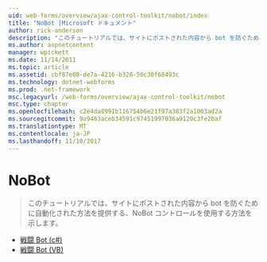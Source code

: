```yaml
---
uid: web-forms/overview/ajax-control-toolkit/nobot/index
title: "NoBot |Microsoft ドキュメント"
author: rick-anderson
description: "このチュートリアルでは、サイトにポストされた内容から bot を防ぐために自動化された方法を提供する、NoBot コントロールを使用する方法を示します。"
ms.author: aspnetcontent
manager: wpickett
ms.date: 11/14/2011
ms.topic: article
ms.assetid: cbf87e68-de7a-4216-b328-50c30f68493c
ms.technology: dotnet-webforms
ms.prod: .net-framework
msc.legacyurl: /web-forms/overview/ajax-control-toolkit/nobot
msc.type: chapter
ms.openlocfilehash: c2e4da8991b116754b6e21f97a383f2a1003ad2a
ms.sourcegitcommit: 9a9483aceb34591c97451997036a9120c3fe2baf
ms.translationtype: MT
ms.contentlocale: ja-JP
ms.lasthandoff: 11/10/2017
---
```

<a name="nobot"></a>NoBot
====================
> このチュートリアルでは、サイトにポストされた内容から bot を防ぐために自動化された方法を提供する、NoBot コントロールを使用する方法を示します。


- [戦闘 Bot (c#)](fighting-bots-cs.md)
- [戦闘 Bot (VB)](fighting-bots-vb.md)
